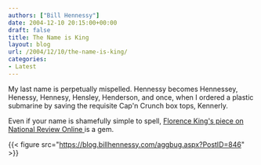 ```yaml
---
authors: ["Bill Hennessy"]
date: 2004-12-10 20:15:00+00:00
draft: false
title: The Name is King
layout: blog
url: /2004/12/10/the-name-is-king/
categories:
- Latest
---
```


My last name is perpetually mispelled. Hennessy becomes Hennessey, Henessy, Hennesy, Hensley, Henderson, and once, when I ordered a plastic submarine by saving the requisite Cap'n Crunch box tops, Kennerly.




Even if your name is shamefully simple to spell, [Florence King's piece on National Review Online ](https://www.nationalreview.com/king/king200412091454.asp)is a gem. 

{{< figure src="https://blog.billhennessy.com/aggbug.aspx?PostID=846" >}}

